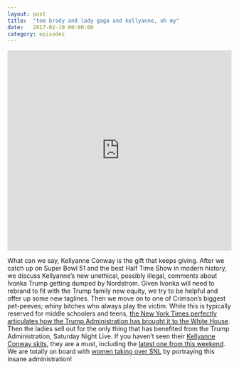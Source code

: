```yaml
---
layout: post
title:  "tom brady and lady gaga and kellyanne, oh my"
date:   2017-02-10 00:00:00
category: episodes
---
```

<iframe width="100%" height="450" scrolling="no" frameborder="no" src="https://w.soundcloud.com/player/?url=https%3A//api.soundcloud.com/tracks/306962239&amp;auto_play=false&amp;hide_related=false&amp;show_comments=true&amp;show_user=true&amp;show_reposts=false&amp;visual=true"></iframe>

What can we say, Kellyanne Conway is the gift that keeps giving. After we catch up on Super Bowl 51 and the best Half Time Show in modern history, we discuss Kellyanne’s new unethical, possibly illegal, comments about Ivonka Trump getting dumped by Nordstrom. Given Ivonka will need to rebrand to fit with the Trump family new equity, we try to be helpful and offer up some new taglines. Then we move on to one of Crimson’s biggest pet-peeves; whiny bitches who always play the victim. While this is typically reserved for middle schoolers and teens, [the New York Times perfectly articulates how the Trump Administration has brought it to the White House](https://www.nytimes.com/2017/02/08/opinion/donald-trump-middle-school-president.html?_r=0). Then the ladies sell out for the only thing that has benefited from the Trump Administration, Saturday Night Live. If you haven’t seen their [Kellyanne Conway skits](http://www.nbc.com/saturday-night-live/video/kellyanne-conway/3457926?snl=1), they are a must, including the [latest one from this weekend](http://time.com/4668150/saturday-night-live-kellyanne-conway-jake-tapper-donald-trump/). We are totally on board with [women taking over SNL](http://www.huffingtonpost.com/zac-thompson/snl-should-cast-only-wome_b_14642374.html) by portraying this insane administration! 
